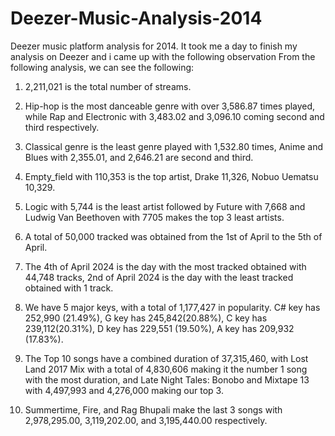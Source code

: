 # Deezer-Music-Analysis-2014
Deezer music platform analysis for 2014. It took me a day to finish my analysis on Deezer and i came up with the following observation 
From the following analysis, we can see the following:
1.	2,211,021 is the total number of streams.

2. Hip-hop is the most danceable genre with over 3,586.87 times played, while Rap and Electronic with 3,483.02 and 3,096.10 coming second and third respectively.

3. Classical genre is the least genre played with 1,532.80 times, Anime and Blues with 2,355.01, and 2,646.21 are second and third.

4. Empty_field with 110,353 is the top artist, Drake 11,326, Nobuo Uematsu 10,329.
 
5. Logic with 5,744 is the least artist followed by Future with 7,668 and Ludwig Van Beethoven with 7705 makes the top 3 least artists.

6. A total of 50,000 tracked was obtained from the 1st of April to the 5th of April.

7. The 4th of April 2024 is the day with the most tracked obtained with 44,748 tracks, 2nd of April 2024 is the day with the least tracked obtained with 1 track.

8. We have 5 major keys, with a total of 1,177,427 in popularity. C# key has 252,990 (21.49%), G key has 245,842(20.88%), C key has 239,112(20.31%), D key has 229,551 (19.50%), A key has 209,932 (17.83%).

9. The Top 10 songs have a combined duration of  37,315,460, with Lost Land 2017 Mix with a total of 4,830,606 making it the number 1 song with the most duration, and Late Night Tales: Bonobo and Mixtape 13 with 4,497,993 and 4,276,000 making our top 3.

10. Summertime, Fire, and Rag Bhupali make the last 3 songs with 2,978,295.00, 3,119,202.00, and 3,195,440.00  respectively.

